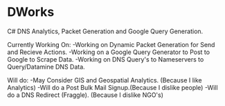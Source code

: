 # DWorks
C# DNS Analytics, Packet Generation and Google Query Generation.

Currently Working On:
-Working on Dynamic Packet Generation for Send and Recieve Actions.
-Working on a Google Query Generator to Post to Google to Scrape Data.
-Working on DNS Query's to Nameservers to Query/Datamine DNS Data.

Will do:
-May Consider GIS and Geospatial Analytics. (Because I like Analytics)
-Will do a Post Bulk Mail Signup.(Because I dislike people)
-Will do a DNS Redirect (Fraggle). (Because I dislike NGO's)

